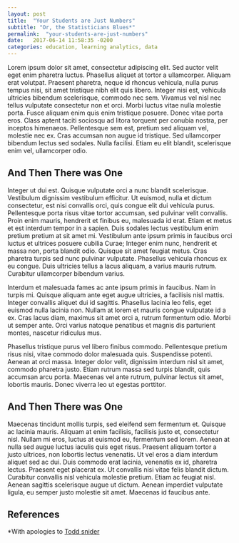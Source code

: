 ```yaml
---
layout: post
title:  "Your Students are Just Numbers"
subtitle: "Or, the Statisticians Blues*"
permalink:  "your-students-are-just-numbers"
date:   2017-06-14 11:58:35 -0200
categories: education, learning analytics, data
---
```


Lorem ipsum dolor sit amet, consectetur adipiscing elit. Sed auctor velit eget enim pharetra luctus. Phasellus aliquet at tortor a ullamcorper. Aliquam erat volutpat. Praesent pharetra, neque id rhoncus vehicula, nulla purus tempus nisi, sit amet tristique nibh elit quis libero. Integer nisi est, vehicula ultricies bibendum scelerisque, commodo nec sem. Vivamus vel nisl nec tellus vulputate consectetur non et orci. Morbi luctus vitae nulla molestie porta. Fusce aliquam enim quis enim tristique posuere. Donec vitae porta eros. Class aptent taciti sociosqu ad litora torquent per conubia nostra, per inceptos himenaeos. Pellentesque sem est, pretium sed aliquam vel, molestie nec ex. Cras accumsan non augue id tristique. Sed ullamcorper bibendum lectus sed sodales. Nulla facilisi. Etiam eu elit blandit, scelerisque enim vel, ullamcorper odio.

## And Then There was One

Integer ut dui est. Quisque vulputate orci a nunc blandit scelerisque. Vestibulum dignissim vestibulum efficitur. Ut euismod, nulla et dictum consectetur, est nisi convallis orci, quis congue elit dui vehicula purus. Pellentesque porta risus vitae tortor accumsan, sed pulvinar velit convallis. Proin enim mauris, hendrerit et finibus eu, malesuada id erat. Etiam et metus et est interdum tempor in a sapien. Duis sodales lectus vestibulum enim pretium pretium at sit amet mi. Vestibulum ante ipsum primis in faucibus orci luctus et ultrices posuere cubilia Curae; Integer enim nunc, hendrerit et massa non, porta blandit odio. Quisque sit amet feugiat metus. Cras pharetra turpis sed nunc pulvinar vulputate. Phasellus vehicula rhoncus ex eu congue. Duis ultricies tellus a lacus aliquam, a varius mauris rutrum. Curabitur ullamcorper bibendum varius.

Interdum et malesuada fames ac ante ipsum primis in faucibus. Nam in turpis mi. Quisque aliquam ante eget augue ultricies, a facilisis nisl mattis. Integer convallis aliquet dui id sagittis. Phasellus lacinia leo felis, eget euismod nulla lacinia non. Nullam at lorem et mauris congue vulputate id a ex. Cras lacus diam, maximus sit amet orci a, rutrum fermentum odio. Morbi ut semper ante. Orci varius natoque penatibus et magnis dis parturient montes, nascetur ridiculus mus.

Phasellus tristique purus vel libero finibus commodo. Pellentesque pretium risus nisi, vitae commodo dolor malesuada quis. Suspendisse potenti. Aenean at orci massa. Integer dolor velit, dignissim interdum nisl sit amet, commodo pharetra justo. Etiam rutrum massa sed turpis blandit, quis accumsan arcu porta. Maecenas vel ante rutrum, pulvinar lectus sit amet, lobortis mauris. Donec viverra leo ut egestas porttitor.

## And Then There was One

Maecenas tincidunt mollis turpis, sed eleifend sem fermentum et. Quisque ac lacinia mauris. Aliquam at enim facilisis, facilisis justo et, consectetur nisl. Nullam mi eros, luctus at euismod eu, fermentum sed lorem. Aenean at nulla sed augue luctus iaculis quis eget risus. Praesent aliquam tortor a justo ultrices, non lobortis lectus venenatis. Ut vel eros a diam interdum aliquet sed ac dui. Duis commodo erat lacinia, venenatis ex id, pharetra lectus. Praesent eget placerat ex. Ut convallis nisi vitae felis blandit dictum. Curabitur convallis nisl vehicula molestie pretium. Etiam ac feugiat nisl. Aenean sagittis scelerisque augue ut dictum. Aenean imperdiet vulputate ligula, eu semper justo molestie sit amet. Maecenas id faucibus ante.


## References

*With apologies to [Todd snider](https://www.youtube.com/watch?v=IUK6zjtUj00)